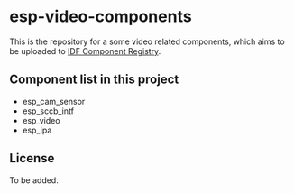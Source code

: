 # esp-video-components

This is the repository for a some video related components, which aims to be uploaded to [IDF Component Registry](https://components.espressif.com/).

## Component list in this project

- esp_cam_sensor
- esp_sccb_intf
- esp_video
- esp_ipa

## License

To be added.

